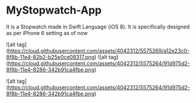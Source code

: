 MyStopwatch-App
===============
It is a Stopwatch made in Swift Language (iOS 8). It is specifically designed as per iPhone 6 setting as of now

![alt tag] (https://cloud.githubusercontent.com/assets/4042312/5575269/a12e23c0-8f8b-11e4-82b2-b25e0ce08317.png) ![alt tag] (https://cloud.githubusercontent.com/assets/4042312/5575264/91d975d2-8f8b-11e4-8286-342b91ca4fbe.png)


![alt tag] (https://cloud.githubusercontent.com/assets/4042312/5575264/91d975d2-8f8b-11e4-8286-342b91ca4fbe.png)
